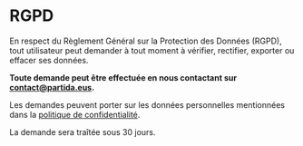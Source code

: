 # RGPD

En respect du Règlement Général sur la Protection des Données (RGPD), tout utilisateur peut demander à tout moment à vérifier, rectifier, exporter ou effacer ses données.

**Toute demande peut être effectuée en nous contactant sur contact@partida.eus.**

Les demandes peuvent porter sur les données personnelles mentionnées dans la [politique de confidentialité](PRIVACY_POLICY.md).

La demande sera traîtée sous 30 jours.

